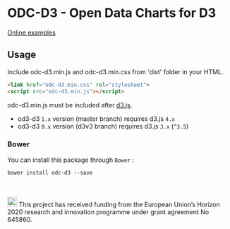# ODC-D3 - Open Data Charts for D3 

[Online examples](https://mwasiluk.github.io/ODC-d3/)

## Usage

Include odc-d3.min.js and odc-d3.min.css from 'dist' folder in your HTML.  
```html
<link href="odc-d3.min.css" rel="stylesheet">
<script src="odc-d3.min.js"></script>
```

odc-d3.min.js must be included after [d3.js](https://d3js.org/).

- od3-d3 `1.x` version (master branch) requires d3.js `4.x` 
- od3-d3 `0.x` version (d3v3 branch)   requires d3.js `3.x` (`^3.5`)

### Bower
You can install this package through `Bower` :

    bower install odc-d3 --save




<br/><br/>
<img src="http://routetopa.eu/wp-content/uploads/2015/06/eu-flag.jpg" width="22">
This project has received funding from the European Union’s Horizon 2020 research and innovation programme under grant agreement No 645860.
